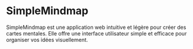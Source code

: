 # SimpleMindmap
SimpleMindmap est une application web intuitive et légère pour créer des cartes mentales. Elle offre une interface utilisateur simple et efficace pour organiser vos idées visuellement.
